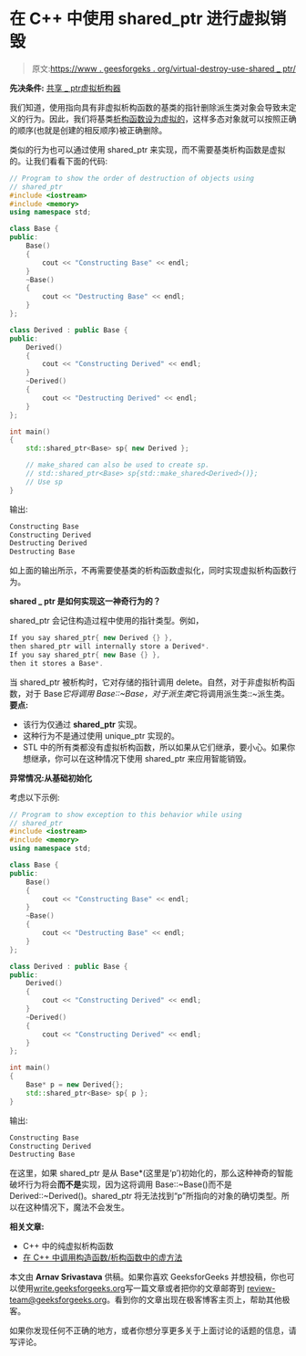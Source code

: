 # 在 C++ 中使用 shared_ptr 进行虚拟销毁

> 原文:[https://www . geesforgeks . org/virtual-destroy-use-shared _ ptr/](https://www.geeksforgeeks.org/virtual-destruction-using-shared_ptr/)

**先决条件:** [共享 _ ptr](https://www.geeksforgeeks.org/auto_ptr-unique_ptr-shared_ptr-weak_ptr-2/)[虚拟析构器](https://www.geeksforgeeks.org/virtual-destructor/)

我们知道，使用指向具有非虚拟析构函数的基类的指针删除派生类对象会导致未定义的行为。因此，我们将基类[析构函数设为虚拟的](https://www.geeksforgeeks.org/virtual-destructor/)，这样多态对象就可以按照正确的顺序(也就是创建的相反顺序)被正确删除。

类似的行为也可以通过使用 shared_ptr 来实现，而不需要基类析构函数是虚拟的。让我们看看下面的代码:

```cpp
// Program to show the order of destruction of objects using
// shared_ptr
#include <iostream>
#include <memory>
using namespace std;

class Base {
public:
    Base()
    {
        cout << "Constructing Base" << endl;
    }
    ~Base()
    {
        cout << "Destructing Base" << endl;
    }
};

class Derived : public Base {
public:
    Derived()
    {
        cout << "Constructing Derived" << endl;
    }
    ~Derived()
    {
        cout << "Destructing Derived" << endl;
    }
};

int main()
{
    std::shared_ptr<Base> sp{ new Derived };

    // make_shared can also be used to create sp.
    // std::shared_ptr<Base> sp{std::make_shared<Derived>()};
    // Use sp
}
```

输出:

```cpp
Constructing Base
Constructing Derived
Destructing Derived
Destructing Base

```

如上面的输出所示，不再需要使基类的析构函数虚拟化，同时实现虚拟析构函数行为。

**shared _ ptr 是如何实现这一神奇行为的？**

shared_ptr 会记住构造过程中使用的指针类型。例如，

```cpp
If you say shared_ptr{ new Derived {} },
then shared_ptr will internally store a Derived*. 
If you say shared_ptr{ new Base {} }, 
then it stores a Base*. 
```

当 shared_ptr 被析构时，它对存储的指针调用 delete。自然，对于非虚拟析构函数，对于 Base*它将调用 Base::~Base，对于派生类*它将调用派生类::~派生类。
**要点:**

*   该行为仅通过 **shared_ptr** 实现。
*   这种行为不是通过使用 unique_ptr 实现的。
*   STL 中的所有类都没有虚拟析构函数，所以如果从它们继承，要小心。如果你想继承，你可以在这种情况下使用 shared_ptr 来应用智能销毁。

**异常情况:从基础初始化**

考虑以下示例:

```cpp
// Program to show exception to this behavior while using
// shared_ptr
#include <iostream>
#include <memory>
using namespace std;

class Base {
public:
    Base()
    {
        cout << "Constructing Base" << endl;
    }
    ~Base()
    {
        cout << "Destructing Base" << endl;
    }
};

class Derived : public Base {
public:
    Derived()
    {
        cout << "Constructing Derived" << endl;
    }
    ~Derived()
    {
        cout << "Constructing Derived" << endl;
    }
};

int main()
{
    Base* p = new Derived{};
    std::shared_ptr<Base> sp{ p };
}
```

输出:

```cpp
Constructing Base
Constructing Derived
Destructing Base

```

在这里，如果 shared_ptr 是从 Base*(这里是‘p’)初始化的，那么这种神奇的智能破坏行为将会**而不是**实现，因为这将调用 Base::~Base()而不是 Derived::~Derived()。shared_ptr 将无法找到“p”所指向的对象的确切类型。所以在这种情况下，魔法不会发生。

**相关文章:**

*   C++ 中的纯虚拟析构函数
*   [在 C++ 中调用构造函数/析构函数中的虚方法](https://www.geeksforgeeks.org/calling-virtual-methods-in-constructordestructor-in-cpp/)

本文由 **Arnav Srivastava** 供稿。如果你喜欢 GeeksforGeeks 并想投稿，你也可以使用[write.geeksforgeeks.org](https://write.geeksforgeeks.org)写一篇文章或者把你的文章邮寄到 review-team@geeksforgeeks.org。看到你的文章出现在极客博客主页上，帮助其他极客。

如果你发现任何不正确的地方，或者你想分享更多关于上面讨论的话题的信息，请写评论。